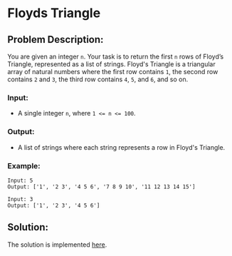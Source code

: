 # Floyds Triangle

## Problem Description:

You are given an integer `n`. Your task is to return the first `n` rows of Floyd’s Triangle, represented as a list of strings. Floyd's Triangle is a triangular array of natural numbers where the first row contains `1`, the second row contains `2` and `3`, the third row contains `4`, `5`, and `6`, and so on.

### Input:

* A single integer `n`, where `1 <= n <= 100`.

### Output:

* A list of strings where each string represents a row in Floyd's Triangle.

### Example:

```
Input: 5
Output: ['1', '2 3', '4 5 6', '7 8 9 10', '11 12 13 14 15']
``` 
```
Input: 3
Output: ['1', '2 3', '4 5 6']
```

## Solution:

The solution is implemented [here](./code.py).
